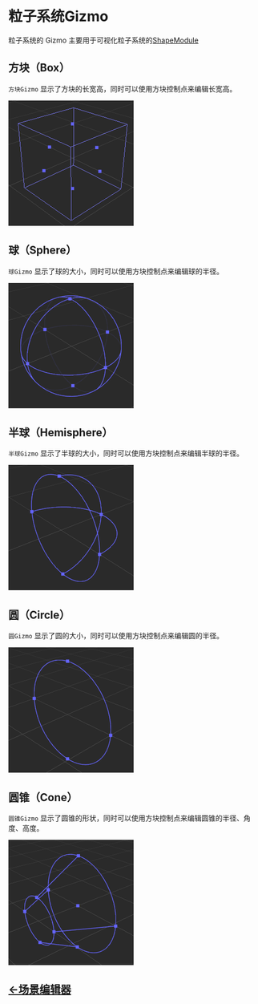 # 粒子系统Gizmo
粒子系统的 Gizmo 主要用于可视化粒子系统的[ShapeModule](../particle-system/emitter.md)
## 方块（Box）
`方块Gizmo` 显示了方块的长宽高，同时可以使用方块控制点来编辑长宽高。

![particle box gizmo](images/particle-box-gizmo.png)

## 球（Sphere）
`球Gizmo` 显示了球的大小，同时可以使用方块控制点来编辑球的半径。

![particle sphere gizmo](images/particle-sphere-gizmo.png)

## 半球（Hemisphere）
`半球Gizmo` 显示了半球的大小，同时可以使用方块控制点来编辑半球的半径。

![particle hemisphere gizmo](images/particle-hemisphere-gizmo.png)
## 圆（Circle）
`圆Gizmo` 显示了圆的大小，同时可以使用方块控制点来编辑圆的半径。

![particle circle gizmo](images/particle-circle-gizmo.png)

## 圆锥（Cone）
`圆锥Gizmo` 显示了圆锥的形状，同时可以使用方块控制点来编辑圆锥的半径、角度、高度。

![particle cone gizmo](images/particle-cone-gizmo.png)

## [<-场景编辑器](index.md)
